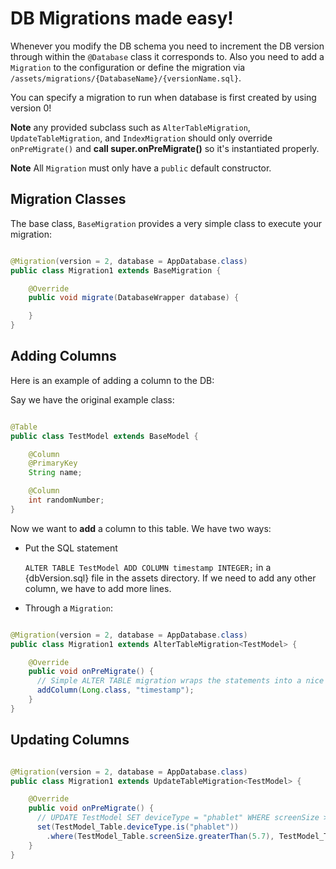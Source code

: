 # DB Migrations made easy!
Whenever you modify the DB schema you need to increment the DB version through within the `@Database` class it corresponds to. Also you need to add a `Migration` to the configuration or define the migration via `/assets/migrations/{DatabaseName}/{versionName.sql}`.

You can specify a migration to run when database is first created by using version 0!

**Note** any provided subclass such as `AlterTableMigration`, `UpdateTableMigration`, and `IndexMigration` should only override `onPreMigrate()` and **call super.onPreMigrate()** so it's instantiated properly.

**Note** All `Migration` must only have a `public` default constructor.

## Migration Classes
The base class, `BaseMigration` provides a very simple class to execute your migration:

```java

@Migration(version = 2, database = AppDatabase.class)
public class Migration1 extends BaseMigration {

    @Override
    public void migrate(DatabaseWrapper database) {

    }
}
```

## Adding Columns
Here is an example of adding a column to the DB:

Say we have the original example class:

```java

@Table
public class TestModel extends BaseModel {

    @Column
    @PrimaryKey
    String name;

    @Column
    int randomNumber;
}
```

Now we want to **add** a column to this table. We have two ways:
- Put the SQL statement

  `ALTER TABLE TestModel ADD COLUMN timestamp INTEGER;` in a {dbVersion.sql} file in the assets directory. If we need to add any other column, we have to add more lines.

- Through a `Migration`:

```java

@Migration(version = 2, database = AppDatabase.class)
public class Migration1 extends AlterTableMigration<TestModel> {

    @Override
    public void onPreMigrate() {
      // Simple ALTER TABLE migration wraps the statements into a nice builder notation
      addColumn(Long.class, "timestamp");
    }
}
```

## Updating Columns

```java

@Migration(version = 2, database = AppDatabase.class)
public class Migration1 extends UpdateTableMigration<TestModel> {

    @Override
    public void onPreMigrate() {
      // UPDATE TestModel SET deviceType = "phablet" WHERE screenSize > 5.7 AND screenSize < 7;
      set(TestModel_Table.deviceType.is("phablet"))
        .where(TestModel_Table.screenSize.greaterThan(5.7), TestModel_Table.screenSize.lessThan(7));
    }
}
```
